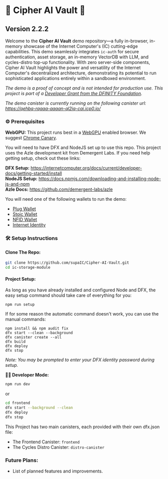 # 🔐 Cipher AI Vault 🚀
## Version 2.2.2

Welcome to the **Cipher AI Vault** demo repository—a fully in-browser, in-memory showcase of the Internet Computer's (IC) cutting-edge capabilities. This demo seamlessly integrates `ic-auth` for secure authentication, asset storage, an in-memory VectorDB with LLM, and cycles-distro top-up functionality. With zero server-side components, Cipher AI Vault highlights the power and versatility of the Internet Computer's decentralized architecture, demonstrating its potential to run sophisticated applications entirely within a sandboxed environment.

*The demo is a proof of concept and is not intended for production use. This project is part of a [Developer Grant from the DFINITY Foundation](https://dfinity.org/grants).*

*The demo canister is currently running on the following canister url: https://qehbq-rqaaa-aaaan-ql2iq-cai.icp0.io/*

### ⚙️ Prerequisites

**WebGPU:** This project runs best in a [WebGPU](https://developer.mozilla.org/en-US/docs/Web/API/WebGPU_API) enabled browser. We suggest [Chrome Canary](https://www.google.com/chrome/canary/).

You will need to have DFX and NodeJS set up to use this repo. This project uses the Azle development kit from Demergent Labs. If you need help getting setup, check out these links:

**DFX Setup:** https://internetcomputer.org/docs/current/developer-docs/getting-started/install
<br>
**NodeJS Setup:** https://docs.npmjs.com/downloading-and-installing-node-js-and-npm
<br>
**Azle Docs:** https://github.com/demergent-labs/azle

You will need one of the following wallets to  run the demo:
- [Plug Wallet](https://plugwallet.ooo/)
- [Stoic Wallet](https://www.stoicwallet.com/)
- [NFID Wallet](https://nfid.one/)
- [Internet Identity](https://identity.raw.ic0.app/)

### 🛠️ Setup Instructions

#### Clone The Repo:
```bash
git clone https://github.com/supaIC/Cipher-AI-Vault.git
cd ic-storage-module
```

#### Project Setup:

As long as you have already installed and configured Node and DFX, the easy setup command should take care of everything for you:

```
npm run setup
```

If for some reason the automatic command doesn't work, you can use the manual commands:

```
npm install && npm audit fix
dfx start --clean --background
dfx canister create --all
dfx build
dfx deploy
dfx stop
```
*Note: You may be prompted to enter your DFX identity password during setup.*

**👨‍💻 Developer Mode:**
```bash
npm run dev
```

or

```bash
cd frontend
dfx start --background --clean
dfx deploy
dfx stop
```

This Project has two main canisters, each provided with their own dfx.json file:
- The Frontend Canister: `frontend`
- The Cycles Distro Canister: `distro-canister`

### Future Plans:

- List of planned features and improvements.